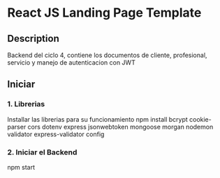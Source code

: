 # React JS Landing Page Template

## Description
Backend del ciclo 4, contiene los documentos de cliente, profesional, servicio y manejo de autenticacion con JWT

## Iniciar
### 1. Librerias
Installar las librerias para su funcionamiento
npm install bcrypt cookie-parser cors dotenv express jsonwebtoken mongoose morgan nodemon validator express-validator config

### 2. Iniciar el Backend
npm start
